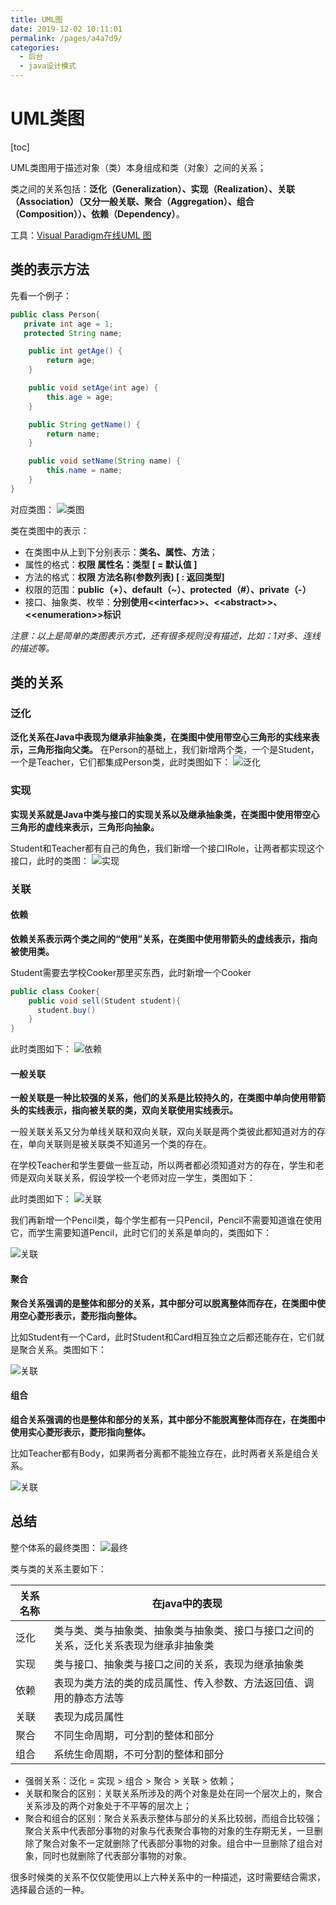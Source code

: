 ```yaml
---
title: UML图
date: 2019-12-02 10:11:01
permalink: /pages/a4a7d9/
categories:
  - 后台
  - java设计模式
---
```

# UML类图

[toc]

UML类图用于描述对象（类）本身组成和类（对象）之间的关系；

类之间的关系包括：**泛化（Generalization）、实现（Realization）、关联（Association）（又分一般关联、聚合（Aggregation）、组合（Composition））、依赖（Dependency）**。

工具：[Visual Paradigm在线UML 图](https://online.visual-paradigm.com/drive/#diagramlist:proj=0&new)

## 类的表示方法

先看一个例子：

```java
public class Person{
   private int age = 1;
   protected String name;

    public int getAge() {
        return age;
    }

    public void setAge(int age) {
        this.age = age;
    }

    public String getName() {
        return name;
    }

    public void setName(String name) {
        this.name = name;
    }
}
```

对应类图：
![类图](https://gitee.com/liuxingtian/markdow/raw/master/02.后台/01.java设计模式/images/uml/uml-01.png)

类在类图中的表示：

- 在类图中从上到下分别表示：**类名、属性、方法**；
- 属性的格式：**权限 属性名：类型 [ = 默认值 ]**
- 方法的格式：**权限  方法名称(参数列表) [ : 返回类型]**
- 权限的范围：**public（+）、default（~）、protected（#）、private（-）**
- 接口、抽象类、枚举：**分别使用\<\<interfac\>\>、\<\<abstract\>\>、\<\<enumeration\>\>标识**

*注意：以上是简单的类图表示方式，还有很多规则没有描述，比如：1对多、连线的描述等。*

## 类的关系

### 泛化

**泛化关系在Java中表现为继承非抽象类，在类图中使用带空心三角形的实线来表示，三角形指向父类。**
在Person的基础上，我们新增两个类，一个是Student，一个是Teacher，它们都集成Person类，此时类图如下：
![泛化](https://gitee.com/liuxingtian/markdow/raw/master/02.后台/01.java设计模式/images/uml/uml-02.png)

### 实现

**实现关系就是Java中类与接口的实现关系以及继承抽象类，在类图中使用带空心三角形的虚线来表示，三角形向抽象。**

Student和Teacher都有自己的角色，我们新增一个接口IRole，让两者都实现这个接口，此时的类图：
![实现](https://gitee.com/liuxingtian/markdow/raw/master/02.后台/01.java设计模式/images/uml/uml-03.png)

### 关联

#### 依赖

**依赖关系表示两个类之间的“使用”关系，在类图中使用带箭头的虚线表示，指向被使用类。**

Student需要去学校Cooker那里买东西，此时新增一个Cooker

```java
public class Cooker{
    public void sell(Student student){
      student.buy()
    }
}

```

此时类图如下：
![依赖](https://gitee.com/liuxingtian/markdow/raw/master/02.后台/01.java设计模式/images/uml/uml-04.png)

#### 一般关联

**一般关联是一种比较强的关系，他们的关系是比较持久的，在类图中单向使用带箭头的实线表示，指向被关联的类，双向关联使用实线表示。**

一般关联关系又分为单线关联和双向关联，双向关联是两个类彼此都知道对方的存在，单向关联则是被关联类不知道另一个类的存在。

在学校Teacher和学生要做一些互动，所以两者都必须知道对方的存在，学生和老师是双向关联关系，假设学校一个老师对应一学生，类图如下：

此时类图如下：
![关联](https://gitee.com/liuxingtian/markdow/raw/master/02.后台/01.java设计模式/images/uml/uml-05.png)

我们再新增一个Pencil类，每个学生都有一只Pencil，Pencil不需要知道谁在使用它，而学生需要知道Pencil，此时它们的关系是单向的，类图如下：

![关联](https://gitee.com/liuxingtian/markdow/raw/master/02.后台/01.java设计模式/images/uml/uml-06.png)

#### 聚合

**聚合关系强调的是整体和部分的关系，其中部分可以脱离整体而存在，在类图中使用空心菱形表示，菱形指向整体。**

比如Student有一个Card，此时Student和Card相互独立之后都还能存在，它们就是聚合关系。类图如下：

![关联](https://gitee.com/liuxingtian/markdow/raw/master/02.后台/01.java设计模式/images/uml/uml-07.png)

#### 组合

**组合关系强调的也是整体和部分的关系，其中部分不能脱离整体而存在，在类图中使用实心菱形表示，菱形指向整体。**

比如Teacher都有Body，如果两者分离都不能独立存在，此时两者关系是组合关系。

![关联](https://gitee.com/liuxingtian/markdow/raw/master/02.后台/01.java设计模式/images/uml/uml-08.png)

## 总结

整个体系的最终类图：
![最终](https://gitee.com/liuxingtian/markdow/raw/master/02.后台/01.java设计模式/images/uml/uml-09.png)

类与类的关系主要如下：

关系名称|在java中的表现
-|-|
泛化|类与类、类与抽象类、抽象类与抽象类、接口与接口之间的关系，泛化关系表现为继承非抽象类
实现|类与接口、抽象类与接口之间的关系，表现为继承抽象类
依赖|表现为类方法的类的成员属性、传入参数、方法返回值、调用的静态方法等
关联|表现为成员属性
聚合|不同生命周期，可分割的整体和部分
组合|系统生命周期，不可分割的整体和部分

- 强弱关系：泛化 = 实现 > 组合 > 聚合 > 关联 > 依赖；
- 关联和聚合的区别：关联关系所涉及的两个对象是处在同一个层次上的，聚合关系涉及的两个对象处于不平等的层次上；
- 聚合和组合的区别：聚合关系表示整体与部分的关系比较弱，而组合比较强；聚合关系中代表部分事物的对象与代表聚合事物的对象的生存期无关，一旦删除了聚合对象不一定就删除了代表部分事物的对象。组合中一旦删除了组合对象，同时也就删除了代表部分事物的对象。

很多时候类的关系不仅仅能使用以上六种关系中的一种描述，这时需要结合需求，选择最合适的一种。
